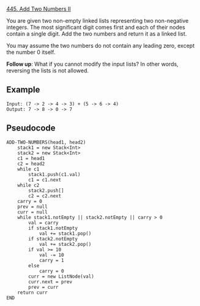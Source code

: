 [445. Add Two Numbers II](https://leetcode.com/problems/add-two-numbers-ii/)

You are given two non-empty linked lists representing two non-negative integers. The most significant digit comes first and each of their nodes contain a single digit. Add the two numbers and return it as a linked list.

You may assume the two numbers do not contain any leading zero, except the number 0 itself.

**Follow up**:
What if you cannot modify the input lists? In other words, reversing the lists is not allowed.

## Example

```
Input: (7 -> 2 -> 4 -> 3) + (5 -> 6 -> 4)
Output: 7 -> 8 -> 0 -> 7
```

## Pseudocode

```
ADD-TWO-NUMBERS(head1, head2)
    stack1 = new Stack<Int>
    stack2 = new Stack<Int>
    c1 = head1
    c2 = head2
    while c1
        stack1.push(c1.val)
        c1 = c1.next
    while c2
        stack2.push[]
        c2 = c2.next
    carry = 0
    prev = null
    curr = null
    while stack1.notEmpty || stack2.notEmpty || carry > 0
        val = carry
        if stack1.notEmpty
            val += stack1.pop()
        if stack2.notEmpty
            val += stack2.pop()
        if val >= 10
            val -= 10
            carry = 1
        else
            carry = 0
        curr = new ListNode(val)
        curr.next = prev
        prev = curr
    return curr
END
```
